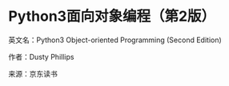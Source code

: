 # Python3面向对象编程（第2版）

英文名：Python3 Object-oriented Programming (Second Edition)

作者：Dusty Phillips

来源：京东读书